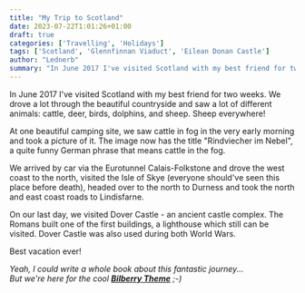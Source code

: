 ```yaml
---
title: "My Trip to Scotland"
date: 2023-07-22T1:01:26+01:00
draft: true
categories: ['Travelling', 'Holidays']
tags: ['Scotland', 'Glennfinnan Viaduct', 'Eilean Donan Castle']
author: "Lednerb"
summary: "In June 2017 I've visited Scotland with my best friend for two weeks. We drove a lot through the beautiful countryside and saw a lot of different animals: cattle, deer, birds, dolphins, and sheep. Sheep everywhere!"
---
```

In June 2017 I've visited Scotland with my best friend for two weeks.
We drove a lot through the beautiful countryside and saw a lot of different animals: cattle, deer, birds, dolphins, and sheep. Sheep everywhere!

At one beautiful camping site, we saw cattle in fog in the very early morning and took a picture of it. The image now has the title "Rindviecher im Nebel", a quite funny German phrase that means cattle in the fog.

We arrived by car via the Eurotunnel Calais-Folkstone and drove the west coast to the north, visited the Isle of Skye (everyone should've seen this place before death), headed over to the north to Durness and took the north and east coast roads to Lindisfarne.

On our last day, we visited Dover Castle - an ancient castle complex. The Romans built one of the first buildings, a lighthouse which still can be visited. Dover Castle was also used during both World Wars.

Best vacation ever!

*Yeah, I could write a whole book about this fantastic journey... <br>
But we're here for the cool [__Bilberry Theme__](https://github.com/Lednerb/bilberry-hugo-theme) ;-)*
